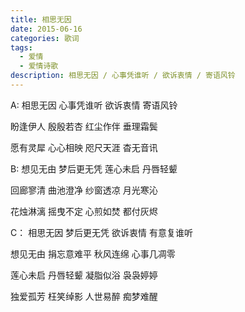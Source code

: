 ```yaml
---
title: 相思无因
date: 2015-06-16
categories: 歌词
tags:
  - 爱情
  - 爱情诗歌
description: 相思无因 / 心事凭谁听 / 欲诉衷情 / 寄语风铃
---
```


A:
相思无因
心事凭谁听
欲诉衷情
寄语风铃

盼逢伊人
殷殷若杏
红尘作伴
垂理霜鬓

愿有灵犀
心心相映
咫尺天涯
杳无音讯

B:
想见无由
梦后更无凭
莲心未启
丹唇轻颦

回廊寥清
曲池澄净
纱窗透凉
月光寒沁

花烛淋漓
摇曳不定
心煎如焚
都付灰烬

C：
相思无因
梦后更无凭
欲诉衷情
有意复谁听

想见无由
捐忘意难平
秋风连绵
心事几凋零

莲心未启
丹唇轻颦
凝脂似浴
袅袅婷婷

独爱孤芳
枉笑绰影
人世易醉
痴梦难醒